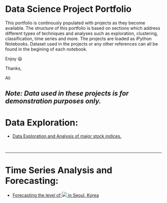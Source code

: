 # Data Science Project Portfolio

This portfolio is continously populated with projects as they become available. The structure of this portfolio is based on sections which address different types of techniques and analyses such as exploration, clustering, classification, time series and more. The projects are loaded as iPython Notebooks. Dataset used in the projects or any other references can all be found in the begining of each notebook.

Enjoy :smiley:

Thanks,

Ali

***Note: Data used in these projects is for demonstration purposes only.***
------------------
# Data Exploration:
- [Data Exploration and Analysis of major stock indices.](https://github.com/amuraddd/Project_Portfolio-Ali-Murad/blob/master/Data%20Exploration%20of%20Major%20Stock%20Indices.ipynb)
<br>

--------------------
# Time Series Analysis and Forecasting:
- [Forecasting the level of <img src="https://render.githubusercontent.com/render/math?math=SO_{2}"> in Seoul, Korea](https://github.com/amuraddd/Project_Portfolio-Ali-Murad/blob/master/Air%20Pollution%20in%20Seoul%20Korea.ipynb)

